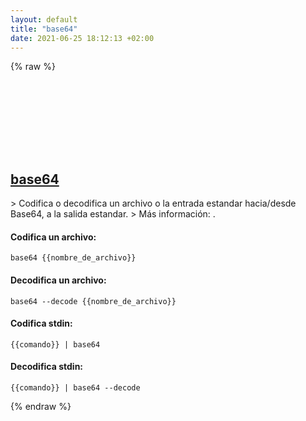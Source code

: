 ```yaml
---
layout: default
title: "base64"
date: 2021-06-25 18:12:13 +02:00
---
```

{% raw %}
<h2 id="base64">
  <a href="/es/common/base64.html">base64</a> <a href="#base64"><svg class="icon">
    <use href="/assets/images/unicode_sprite.svg#link" />
  </svg></a>
</h2>
> Codifica o decodifica un archivo o la entrada estandar hacia/desde Base64, a la salida estandar.
> Más información: <https://www.gnu.org/software/coreutils/base64>.

#### Codifica un archivo:
```shell
base64 {{nombre_de_archivo}}
```
#### Decodifica un archivo:
```shell
base64 --decode {{nombre_de_archivo}}
```
#### Codifica stdin:
```shell
{{comando}} | base64
```
#### Decodifica stdin:
```shell
{{comando}} | base64 --decode
```
{% endraw %}